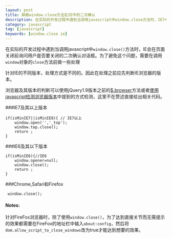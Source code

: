 ```yaml
---
layout: post
title: 屏蔽window.close方法在IE中的二次确认
description: 在实际的开发过程中遇到当调用javascript中window.close方法时，IE7+会在页面关闭前询问用户是否要关闭的二次确认对话框。为了避免这个问题，需要在调用window对象的close方法前做一些处理
category: javascript
tag: [javascript]
keywords: [window.close ie]
---
```


在实际的开发过程中遇到当调用javascript中`window.close()`方法时，IE会在页面关闭前询问用户是否要关闭的二次确认对话框。为了避免这个问题，需要在调用`window`对象的`close`方法前做一些处理

针对IE的不同版本，处理方式是不同的。因此在处理之前应先判断IE浏览器的版本。

浏览器及其版本的判断可以使用jQuery1.9版本之前的[$.browser](http://api.jquery.com/jQuery.browser/)方法或者[使用javascript检测浏览器版本](/blog/2009/08/24/javacript-broswer-check/)中提到的方式检测，这里不在赘述直接给出相关代码。

###IE7及其以上版本

    if(isMinIE7||isMinIE8){ // IE7以上  
        window.open('','_top');  
        window.top.close();  
        return ;  
    }  
    
###IE6及其以下版本

    if(isMinIE6){//IE6   
        window.opener=null;  
        window.close();  
        return ;  
    }  

###Chrome,Safari和Firefox

     window.close(); 
     
<div class="alert alert-error">
<h4>Notes: </h4> 针对FireFox浏览器时，除了使用<code>window.close()</code>，为了达到直接关节而无需提示的效果都需要在FireFox的地址栏中输入<code>about:config</code>，然后将<code>dom.allow_script_to_close_windows</code>改为true才能达到想要的效果。
</div>
